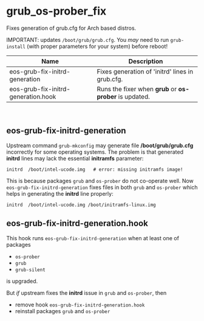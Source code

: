 # grub_os-prober_fix

Fixes generation of grub.cfg for Arch based distros.

IMPORTANT: updates `/boot/grub/grub.cfg`. You *may* need to run `grub-install` (with proper parameters for your system) before reboot!

Name | Description
---- | -----------
eos-grub-fix-initrd-generation | Fixes generation of 'initrd' lines in grub.cfg.
eos-grub-fix-initrd-generation.hook | Runs the fixer when <b>grub</b> or <b>os-prober</b> is updated.

<br>

## eos-grub-fix-initrd-generation

Upstream command `grub-mkconfig` may generate file **/boot/grub/grub.cfg** incorrectly for some operating systems.
The problem is that generated **initrd** lines may lack the essential **initramfs** parameter:
```
initrd  /boot/intel-ucode.img   # error: missing initramfs image!
```
This is because packages `grub` and `os-prober` do not co-operate well.
Now `eos-grub-fix-initrd-generation` fixes files in both `grub` and `os-prober` which helps in generating the **initrd** line properly:
```
initrd  /boot/intel-ucode.img /boot/initramfs-linux.img
```

## eos-grub-fix-initrd-generation.hook

This hook runs `eos-grub-fix-initrd-generation` when at least one of packages
- `os-prober`
- `grub`
- `grub-silent`

is upgraded.

But *if* upstream fixes the **initrd** issue in `grub` and `os-prober`, then
- remove hook `eos-grub-fix-initrd-generation.hook`
- reinstall packages `grub` and `os-prober`
